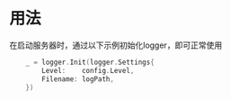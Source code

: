 # 用法

在启动服务器时，通过以下示例初始化logger，即可正常使用
```go
    _ = logger.Init(logger.Settings{
        Level:    config.Level,
        Filename: logPath,
    })
```
